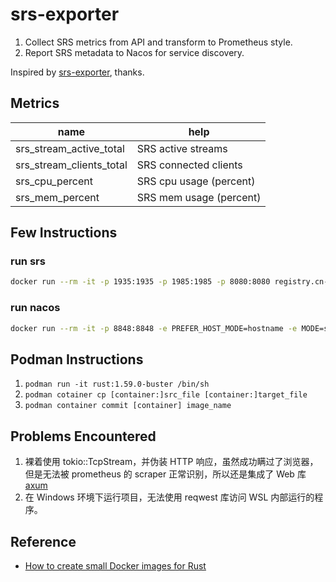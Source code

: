# srs-exporter

1. Collect SRS metrics from API and transform to Prometheus style.
2. Report SRS metadata to Nacos for service discovery.

Inspired by [srs-exporter](https://github.com/chaoswest-tv/srs-exporter), thanks.

## Metrics

| name                     | help                    |
| ------------------------ | ----------------------- |
| srs_stream_active_total  | SRS active streams      |
| srs_stream_clients_total | SRS connected clients   |
| srs_cpu_percent          | SRS cpu usage (percent) |
| srs_mem_percent          | SRS mem usage (percent) |

## Few Instructions

### run srs

```sh
docker run --rm -it -p 1935:1935 -p 1985:1985 -p 8080:8080 registry.cn-hangzhou.aliyuncs.com/ossrs/srs:4 ./objs/srs -c conf/docker.conf
```

### run nacos

```sh
docker run --rm -it -p 8848:8848 -e PREFER_HOST_MODE=hostname -e MODE=standalone nacos/nacos-server:v2.0.4
```

## Podman Instructions

1. `podman run -it rust:1.59.0-buster /bin/sh`
2. `podman cotainer cp [container:]src_file [container:]target_file`
3. `podman container commit [container] image_name`

## Problems Encountered

1. 裸着使用 tokio::TcpStream，并伪装 HTTP 响应，虽然成功瞒过了浏览器，但是无法被 prometheus 的 scraper 正常识别，所以还是集成了 Web 库[axum](https://github.com/tokio-rs/axum)
2. 在 Windows 环境下运行项目，无法使用 reqwest 库访问 WSL 内部运行的程序。

## Reference

- [How to create small Docker images for Rust](https://kerkour.com/rust-small-docker-image)
